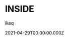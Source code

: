 ---
title: INSIDE
github: https://github.com/ikeq/hexo-theme-inside
demo: https://blog.oniuo.com/theme-inside
license: MIT
author: ikeq
author_link: ''
author_twitter: ''
date: 2021-04-29T00:00:00.000Z
ssg:
  - Hexo
cms: null
css: null
category: null
description: null
draft: true
publish_date: '2017-11-09T03:34:33Z'
update_date: '2022-04-24T05:17:34Z'
github_star: 590
github_fork: 92
---